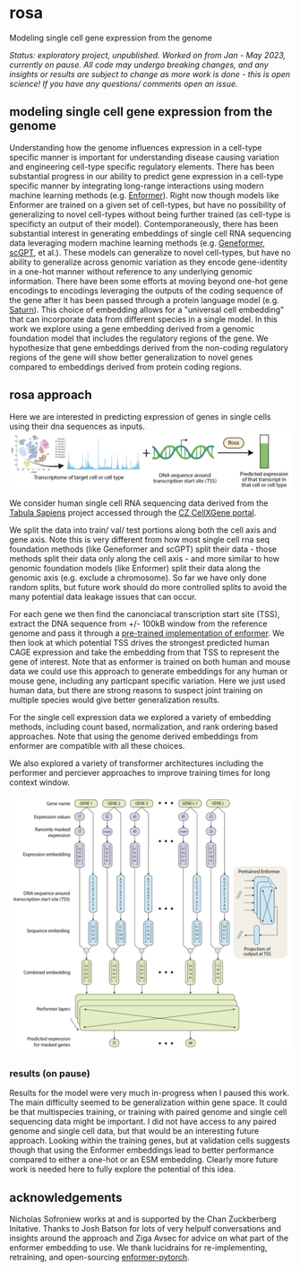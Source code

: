 # rosa

Modeling single cell gene expression from the genome

*Status: exploratory project, unpublished. Worked on from Jan - May 2023, currently on pause. All code may undergo breaking changes, and any insights or results are subject to change as more work is done - this is open science! If you have any questions/ comments open an issue.*

## modeling single cell gene expression from the genome

Understanding how the genome influences expression in a cell-type specific manner is important for understanding disease causing variation and engineering cell-type specific regulatory elements. There has been substantial progress in our ability to predict gene expression in a cell-type specific manner by integrating long-range interactions using modern machine learning methods (e.g. [Enformer](https://www.nature.com/articles/s41592-021-01252-x)). Right now though models like Enformer are trained on a given set of cell-types, but have no possibility of generalizing to novel cell-types without being further trained (as cell-type is specificty an output of their model). Contemporaneously, there has been substantial interest in generating embeddings of single cell RNA sequencing data leveraging modern machine learning methods (e.g. [Geneformer](https://www.nature.com/articles/s41586-023-06139-9), [scGPT](https://www.biorxiv.org/content/10.1101/2023.04.30.538439v2), et al.). These models can generalize to novel cell-types, but have no ability to generalize across genomic variation as they encode gene-identity in a one-hot manner without reference to any underlying genomic information. There have been some efforts at moving beyond one-hot gene encodings to encodings leveraging the outputs of the coding sequence of the gene after it has been passed through a protein language model (e.g. [Saturn](https://www.biorxiv.org/content/10.1101/2023.02.03.526939v2)). This choice of embedding allows for a "universal cell embedding" that can incorporate data from different species in a single model. In this work we explore using a gene embedding derived from a genomic foundation model that includes the regulatory regions of the gene. We hypothesize that gene embeddings derived from the non-coding regulatory regions of the gene will show better generalization to novel genes compared to embeddings derived from protein coding regions.


## rosa approach

Here we are interested in predicting expression of genes in single cells using their dna sequences as inputs. 
![Transcriptome + DNA](assets/intro.png)

We consider human single cell RNA sequencing data derived from the [Tabula Sapiens](https://tabula-sapiens-portal.ds.czbiohub.org/) project accessed through the [CZ CellXGene portal](https://cellxgene.cziscience.com/).

We split the data into train/ val/ test portions along both the cell axis and gene axis. Note this is very different from how most single cell rna seq foundation methods (like Geneformer and scGPT) split their data - those methods split their data only along the cell axis - and more similar to how genomic foundation models (like Enformer) split their data along the genomic axis (e.g. exclude a chromosome). So far we have only done random splits, but future work should do more controlled splits to avoid the many potential data leakage issues that can occur.

For each gene we then find the canonciacal transcription start site (TSS), extract the DNA sequence from +/- 100kB window from the reference genome and pass it through a [pre-trained implementation of enformer](https://github.com/lucidrains/enformer-pytorch). We then look at which potential TSS drives the strongest predicted human CAGE expression and take the embedding from that TSS to represent the gene of interest. Note that as enformer is trained on both human and mouse data we could use this approach to generate embeddings for any human or mouse gene, including any particpant specific variation. Here we just used human data, but there are strong reasons to suspect joint training on multiple species would give better generalization results.

For the single cell expression data we explored a variety of embedding methods, including count based, normalization, and rank ordering based approaches. Note that using the genome derived embeddings from enformer are compatible with all these choices.

We also explored a variety of transformer architectures including the performer and perciever approaches to improve training times for long context window.

![Alt text](assets/model.png)

### results (on pause)

Results for the model were very much in-progress when I paused this work. The main difficulty seemed to be generalization within gene space. It could be that multispecies training, or training with paired genome and single cell sequencing data might be important. I did not have access to any paired genome and single cell data, but that would be an interesting future approach. Looking within the training genes, but at validation cells suggests though that using the Enformer embeddings lead to better performance compared to either a one-hot or an ESM embedding. Clearly more future work is needed here to fully explore the potential of this idea.

## acknowledgements

Nicholas Sofroniew works at and is supported by the Chan Zuckberberg Initative. Thanks to Josh Batson for lots of very helpulf conversations and insights around the approach and Ziga Avsec for advice on what part of the enformer embedding to use. We thank lucidrains for re-implementing, retraining, and open-sourcing [enformer-pytorch](https://github.com/lucidrains/enformer-pytorch).
